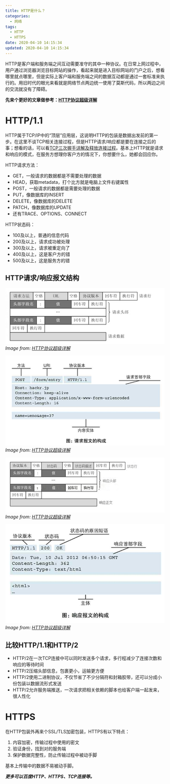 ```yaml
---
title: HTTP是什么？
categories:
  - 网络
tags:
  - HTTP
  - HTTPS
date: 2020-04-10 14:15:34
updated: 2020-04-10 14:15:34
---
```


HTTP是客户端和服务端之间互动需要准守的其中一种协议。在日常上网过程中，用户通过浏览器浏览目标网站的操作，看起来就是进入目标网站的门户之后，想看哪里就点哪里，但是实际上客户端和服务端之间的数据互动都是通过一套标准来执行的。用旧时代的眼光来看就是网络节点两边统一使用了莫斯代码，所以两边之间的交流就没有了障碍。

<!-- more -->

**先来个更好的文章做参考：[HTTP协议超级详解](//www.cnblogs.com/an-wen/p/11180076.html)**

# HTTP/1.1

HTTP属于TCP/IP中的“顶层”应用层，这说明HTTP的包装是数据出发前的第一步。在这里不谈TCP相关连接过程，但是HTTP请求/响应都是要在连接之后的事；想看的话，可以看[TCP三次握手详解及释放连接过程](//www.cnblogs.com/kaleidoscope/p/9701117.html)。基本上HTTP就是请求和响应的模式，在服务方想理你客户方的情况下，你想要什么，她都会回应你。

HTTP请求方法：
- GET，一般请求的数据都是不需要处理的数据
- HEAD，获取metadata，打个比方就是电脑上文件右键属性
- POST，一般请求的数据都是需要处理的数据
- PUT，像数据库的INSERT
- DELETE，像数据库的DELETE
- PATCH，像数据库的UPDATE
- 还有TRACE、OPTIONS、CONNECT

HTTP状态码：
- 100及以上，普通的信息代码
- 200及以上，请求成功被处理
- 300及以上，请求被重定向了
- 400及以上，这是客户方的错
- 500及以上，这是服务方的错

## HTTP请求/响应报文结构

![HTTP请求报文结构](/gallery/http-request-format.png)*Image from: [HTTP协议超级详解](//www.cnblogs.com/an-wen/p/11180076.html)*

![HTTP请求报文例子](/gallery/http-request-example.jpg)*Image from: [HTTP协议超级详解](//www.cnblogs.com/an-wen/p/11180076.html)*

![HTTP响应报文结构](/gallery/http-response-format.png)*Image from: [HTTP协议超级详解](//www.cnblogs.com/an-wen/p/11180076.html)*

![HTTP响应报文例子](/gallery/http-response-example.jpg)*Image from: [HTTP协议超级详解](//www.cnblogs.com/an-wen/p/11180076.html)*

## 比较HTTP/1.1和HTTP/2

- HTTP/2在一次TCP连接中可以同时发送多个请求，多行程减少了连接次数和响应的等待时间
- HTTP/2压缩头部信息，包裹更小，运输更方便
- HTTP/2使用二进制协议，不仅节省了不少分隔符和封箱胶带，还可以分成小份包装以数据流形式发送
- HTTP/2允许服务端推送，一次请求把相关依赖的脚本也给客户端一起发来，很人性化

# HTTPS

在HTTP包装外再来个SSL/TLS加密包装，HTTPS有以下特点：

1. 内容加密，传输过程中使用的密文
2. 验证身份，找到对的服务端
3. 保护数据完整性，防止传输过程中被动手脚

基本上传输中的数据不易被动手脚。

**_更多可以百度HTTP、HTTPS、TCP连接等。_**